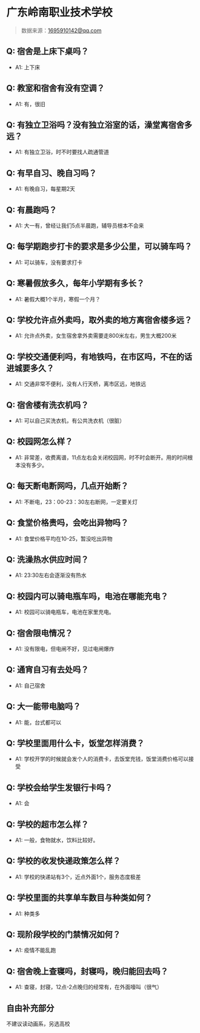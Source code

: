 # 广东岭南职业技术学校

> 数据来源：1695910142@qq.com

## Q: 宿舍是上床下桌吗？

- A1: 上下床

## Q: 教室和宿舍有没有空调？

- A1: 有，很旧

## Q: 有独立卫浴吗？没有独立浴室的话，澡堂离宿舍多远？

- A1: 有独立卫浴，时不时要找人疏通管道

## Q: 有早自习、晚自习吗？

- A1: 有晚自习，每星期2天

## Q: 有晨跑吗？

- A1: 大一有，曾经让我们5点半晨跑，辅导员根本不会来

## Q: 每学期跑步打卡的要求是多少公里，可以骑车吗？

- A1: 可以骑车，没有要求打卡

## Q: 寒暑假放多久，每年小学期有多长？

- A1: 暑假大概1个半月，寒假一个月？

## Q: 学校允许点外卖吗，取外卖的地方离宿舍楼多远？

- A1: 允许点外卖，女生宿舍拿外卖需要走800米左右，男生大概200米

## Q: 学校交通便利吗，有地铁吗，在市区吗，不在的话进城要多久？

- A1: 交通非常不便利，没有人行天桥，离市区远，地铁远

## Q: 宿舍楼有洗衣机吗？

- A1: 可以自己买洗衣机，有公共洗衣机（很脏）

## Q: 校园网怎么样？

- A1: 非常差，收费离谱，11点左右会关闭校园网，时不时会断开。用的时间根本没有多少。

## Q: 每天断电断网吗，几点开始断？

- A1: 不断电，23：00-23：30左右断网，一定要关灯

## Q: 食堂价格贵吗，会吃出异物吗？

- A1: 食堂价格平均在10-25，暂没吃出异物

## Q: 洗澡热水供应时间？

- A1: 23:30左右会逐渐没有热水

## Q: 校园内可以骑电瓶车吗，电池在哪能充电？

- A1: 校园可以骑电瓶车，电池在家里充电。

## Q: 宿舍限电情况？

- A1: 没有限电，但电闸不好，见过电闸爆炸

## Q: 通宵自习有去处吗？

- A1: 自己宿舍

## Q: 大一能带电脑吗？

- A1: 能，台式都可以

## Q: 学校里面用什么卡，饭堂怎样消费？

- A1: 学校开学的时候就会发个人的消费卡，去饭堂充钱，饭堂消费价格可以接受

## Q: 学校会给学生发银行卡吗？

- A1: 会

## Q: 学校的超市怎么样？

- A1: 一般，食物就水，饮料比较好。

## Q: 学校的收发快递政策怎么样？

- A1: 学校的快递站有3个，近点外面1个，服务态度极差

## Q: 学校里面的共享单车数目与种类如何？

- A1: 种类多

## Q: 现阶段学校的门禁情况如何？

- A1: 疫情不能乱跑

## Q: 宿舍晚上查寝吗，封寝吗，晚归能回去吗？

- A1: 查寝，封寝，12点-2点晚归的经常有，在外面嚎叫（很气）

## 自由补充部分

不建议读动画系，另选高校